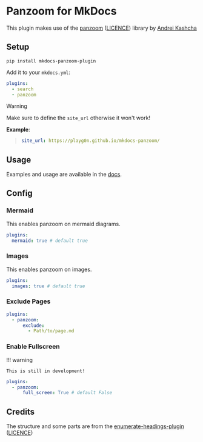 # Panzoom for MkDocs

This plugin makes use of the [panzoom](https://github.com/anvaka/panzoom) ([LICENCE](./mkdocs_panzoom_plugin/panzoom/LICENCE)) library by [Andrei Kashcha](https://github.com/anvaka)

## Setup

`pip install mkdocs-panzoom-plugin`

Add it to your `mkdocs.yml`:

```yml
plugins:
  - search
  - panzoom

```

> [!WARNING]
>Make sure to define the `site_url` otherwise it won't work!
>
>**Example**:

>```yaml
>site_url: https://playg0n.github.io/mkdocs-panzoom/
>```

## Usage

Examples and usage are available in the [docs](https://playg0n.github.io/mkdocs-panzoom/).

## Config

### Mermaid

This enables panzoom on mermaid diagrams.

```yml
plugins:
  mermaid: true # default true
```

### Images

This enables panzoom on images.

```yml
plugins:
  images: true # default true
```
### Exclude Pages

```yml
plugins:
  - panzoom:
      exclude:
        - Path/to/page.md
```

### Enable Fullscreen

!!! warning

    This is still in development!

```yml
plugins:
  - panzoom:
      full_screen: True # default False
```

## Credits

The structure and some parts are from the [enumerate-headings-plugin](https://github.com/timvink/mkdocs-enumerate-headings-plugin) ([LICENCE](./licences/enumerate-headings-plugin))
